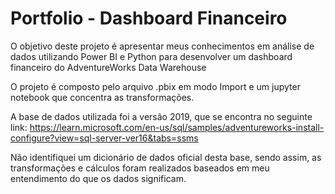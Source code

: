 # Portfolio - Dashboard Financeiro

O objetivo deste projeto é apresentar meus conhecimentos em análise de dados utilizando Power BI e Python para desenvolver um dashboard financeiro do AdventureWorks Data Warehouse

O projeto é composto pelo arquivo .pbix em modo Import e um jupyter notebook que concentra as transformações.

A base de dados utilizada foi a versão 2019, que se encontra no seguinte link:
https://learn.microsoft.com/en-us/sql/samples/adventureworks-install-configure?view=sql-server-ver16&tabs=ssms

Não identifiquei um dicionário de dados oficial desta base, sendo assim, as transformações e cálculos foram realizados baseados em meu entendimento do que os dados significam.

